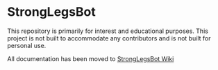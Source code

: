 # StrongLegsBot

This repository is primarily for interest and educational purposes.
This project is not built to accommodate any contributors and is not built for personal use.

All documentation has been moved to [StrongLegsBot Wiki](https://github.com/TheKillar25/StrongLegsBot/wiki)
```
